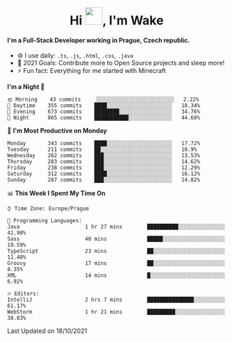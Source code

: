 <h1 align="center">Hi <img src="https://raw.githubusercontent.com/MrWakeCZ/MrWakeCZ/master/Hi.gif" width="40px" />, I'm Wake</h1>

#### I'm a Full-Stack Developer working in Prague, Czech republic.
- ⚙️ I use daily: `.ts`, `.js`, `.html`, `.css`, `.java`
- 🥅 2021 Goals: Contribute more to Open Source projects and sleep more!
- ⚡ Fun fact: Everything for me started with Minecraft

<!--START_SECTION:waka-->
**I'm a Night 🦉** 

```text
🌞 Morning    43 commits     ░░░░░░░░░░░░░░░░░░░░░░░░░   2.22% 
🌆 Daytime    355 commits    ████░░░░░░░░░░░░░░░░░░░░░   18.34% 
🌃 Evening    673 commits    ████████░░░░░░░░░░░░░░░░░   34.76% 
🌙 Night      865 commits    ███████████░░░░░░░░░░░░░░   44.68%

```
📅 **I'm Most Productive on Monday** 

```text
Monday       343 commits    ████░░░░░░░░░░░░░░░░░░░░░   17.72% 
Tuesday      211 commits    ██░░░░░░░░░░░░░░░░░░░░░░░   10.9% 
Wednesday    262 commits    ███░░░░░░░░░░░░░░░░░░░░░░   13.53% 
Thursday     283 commits    ███░░░░░░░░░░░░░░░░░░░░░░   14.62% 
Friday       238 commits    ███░░░░░░░░░░░░░░░░░░░░░░   12.29% 
Saturday     312 commits    ████░░░░░░░░░░░░░░░░░░░░░   16.12% 
Sunday       287 commits    ███░░░░░░░░░░░░░░░░░░░░░░   14.82%

```


📊 **This Week I Spent My Time On** 

```text
⌚︎ Time Zone: Europe/Prague

💬 Programming Languages: 
Java                     1 hr 27 mins        ██████████░░░░░░░░░░░░░░░   41.98% 
Sass                     40 mins             █████░░░░░░░░░░░░░░░░░░░░   19.59% 
TypeScript               23 mins             ██░░░░░░░░░░░░░░░░░░░░░░░   11.48% 
Groovy                   17 mins             ██░░░░░░░░░░░░░░░░░░░░░░░   8.35% 
XML                      14 mins             █░░░░░░░░░░░░░░░░░░░░░░░░   6.92%

🔥 Editors: 
IntelliJ                 2 hrs 7 mins        ███████████████░░░░░░░░░░   61.17% 
WebStorm                 1 hr 21 mins        █████████░░░░░░░░░░░░░░░░   38.83%

```


 Last Updated on 18/10/2021
<!--END_SECTION:waka-->
